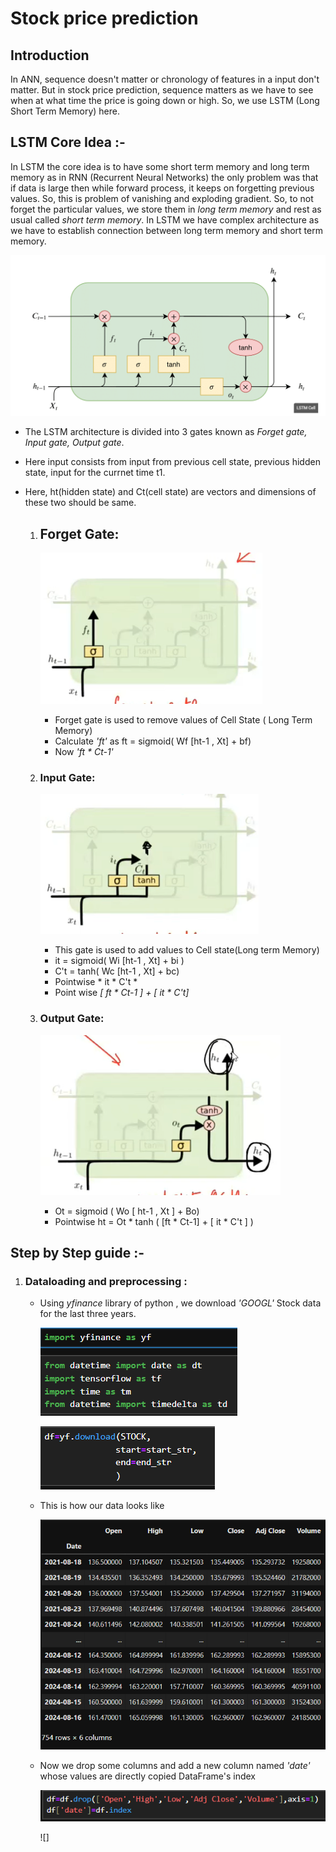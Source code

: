 # Stock price prediction
## Introduction 
   In ANN, sequence doesn't matter or chronology of features in a input don't matter. But in stock price prediction, sequence matters as we have to see when at what time the price is going down or high. So, we use LSTM (Long Short Term Memory) here.

## LSTM Core Idea :-
   In LSTM the core idea is to have some short term memory and long term memory as in RNN (Recurrent Neural Networks) the only problem was that if data is large then while forward process, it keeps on forgetting previous values. So, this is problem of vanishing and 
   exploding gradient. So, to not forget the particular values, we store them in *long term memory* and rest as usual called *short term memory*. In LSTM we have complex architecture as we have to establish connection between long term memory and short term memory.

   ![](https://github.com/Srishti002/Stock-price-prediction/blob/main/Screenshot%202024-10-15%20002525.png)

   
- The LSTM architecture is divided into 3 gates known as *Forget gate, Input gate, Output gate*.
- Here input consists from input from previous cell state, previous hidden state, input for the currnet time t1.
- Here, ht(hidden state) and Ct(cell state) are vectors and dimensions of these two should be same.
  
  1. ## Forget Gate:
      
      ![](https://github.com/Srishti002/Stock-price-prediction/blob/main/Screenshot%202024-10-15%20002949.png)

      - Forget gate is used to remove values of Cell State ( Long Term Memory)
      - Calculate *'ft'* as ft = sigmoid( Wf [ht-1 , Xt] + bf)
      - Now *'ft * Ct-1'*

  2. ### Input Gate:

     ![](https://github.com/Srishti002/Stock-price-prediction/blob/main/Screenshot%202024-10-15%20003007.png)

      - This gate is used to add values to Cell state(Long term Memory)
      - it = sigmoid( Wi [ht-1 , Xt] + bi )
      - C't = tanh( Wc [ht-1 , Xt] + bc)
      - Pointwise * it * C't *
      - Point wise *[ ft * Ct-1 ] + [ it * C't]*

  3. ### Output Gate:

     ![](https://github.com/Srishti002/Stock-price-prediction/blob/main/Screenshot%202024-10-15%20003033.png)

      - Ot = sigmoid ( Wo [ ht-1 , Xt ] + Bo)
      - Pointwise ht = Ot * tanh ( [ft * Ct-1] + [ it * C't ] )
    
## Step by Step guide :-
   1. ### Dataloading and preprocessing :
      - Using *yfinance* library of python , we download *'GOOGL'* Stock data for the last three years.
        
        ![](https://github.com/Srishti002/Stock-price-prediction/blob/main/Screenshot%202024-10-15%20194840.png)

        ![](https://github.com/Srishti002/Stock-price-prediction/blob/main/Screenshot%202024-10-15%20194907.png)

      - This is how our data looks like
        
        ![](https://github.com/Srishti002/Stock-price-prediction/blob/main/Screenshot%202024-10-15%20195249.png)

      - Now we drop some columns and add a new column named *'date'* whose values are directly copied DataFrame's index

        ![](https://github.com/Srishti002/Stock-price-prediction/blob/main/Screenshot%202024-10-15%20195737.png)

        ![]

        

      
       
      
      
